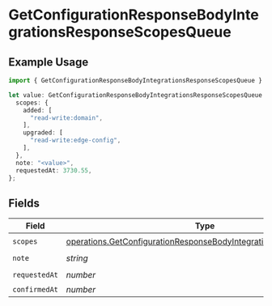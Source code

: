 # GetConfigurationResponseBodyIntegrationsResponseScopesQueue

## Example Usage

```typescript
import { GetConfigurationResponseBodyIntegrationsResponseScopesQueue } from "@vercel/sdk/models/operations/getconfiguration.js";

let value: GetConfigurationResponseBodyIntegrationsResponseScopesQueue = {
  scopes: {
    added: [
      "read-write:domain",
    ],
    upgraded: [
      "read-write:edge-config",
    ],
  },
  note: "<value>",
  requestedAt: 3730.55,
};
```

## Fields

| Field                                                                                                                                                  | Type                                                                                                                                                   | Required                                                                                                                                               | Description                                                                                                                                            |
| ------------------------------------------------------------------------------------------------------------------------------------------------------ | ------------------------------------------------------------------------------------------------------------------------------------------------------ | ------------------------------------------------------------------------------------------------------------------------------------------------------ | ------------------------------------------------------------------------------------------------------------------------------------------------------ |
| `scopes`                                                                                                                                               | [operations.GetConfigurationResponseBodyIntegrationsResponseScopes](../../models/operations/getconfigurationresponsebodyintegrationsresponsescopes.md) | :heavy_check_mark:                                                                                                                                     | N/A                                                                                                                                                    |
| `note`                                                                                                                                                 | *string*                                                                                                                                               | :heavy_check_mark:                                                                                                                                     | N/A                                                                                                                                                    |
| `requestedAt`                                                                                                                                          | *number*                                                                                                                                               | :heavy_check_mark:                                                                                                                                     | N/A                                                                                                                                                    |
| `confirmedAt`                                                                                                                                          | *number*                                                                                                                                               | :heavy_minus_sign:                                                                                                                                     | N/A                                                                                                                                                    |